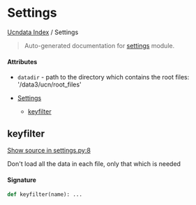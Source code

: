 # Settings

[Ucndata Index](./README.md#ucndata-index) / Settings

> Auto-generated documentation for [settings](../settings.py) module.

#### Attributes

- `datadir` - path to the directory which contains the root files: '/data3/ucn/root_files'


- [Settings](#settings)
  - [keyfilter](#keyfilter)

## keyfilter

[Show source in settings.py:8](../settings.py#L8)

Don't load all the data in each file, only that which is needed

#### Signature

```python
def keyfilter(name): ...
```